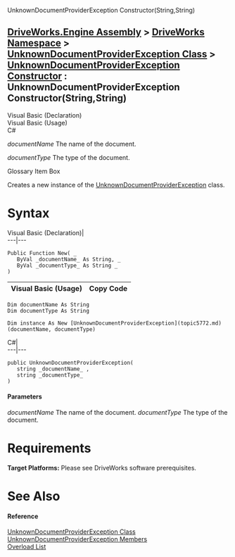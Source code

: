 UnknownDocumentProviderException Constructor(String,String)   
  
[DriveWorks.Engine Assembly](topic2156.md) > [DriveWorks Namespace](topic2159.md) > [UnknownDocumentProviderException Class](topic5772.md) > [UnknownDocumentProviderException Constructor](topic5778.md) : UnknownDocumentProviderException Constructor(String,String)  
---  
  
Visual Basic (Declaration)    
Visual Basic (Usage)    
C# 

_documentName_
    The name of the document.

_documentType_
    The type of the document.

Glossary Item Box

Creates a new instance of the [UnknownDocumentProviderException](topic5772.md) class. 

# Syntax

Visual Basic (Declaration)|   
---|---  
      
    
    Public Function New( _
       ByVal _documentName_ As String, _
       ByVal _documentType_ As String _
    )  
  
Visual Basic (Usage)| Copy Code  
---|---  
      
    
    Dim documentName As String
    Dim documentType As String
     
    Dim instance As New [UnknownDocumentProviderException](topic5772.md)(documentName, documentType)  
  
C#|   
---|---  
      
    
    public UnknownDocumentProviderException( 
       string _documentName_ ,
       string _documentType_
    )  
  
#### Parameters

 _documentName_
    The name of the document.
_documentType_
    The type of the document.

# Requirements

**Target Platforms:** Please see DriveWorks software prerequisites.

# See Also

#### Reference

[UnknownDocumentProviderException Class](topic5772.md)   
[UnknownDocumentProviderException Members](topic5773.md)   
[Overload List](topic5778.md)



